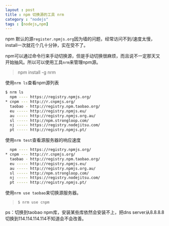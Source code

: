 ```yaml
---
layout : post
title : npm 切换源的工具 nrm
category : "nodejs"
tags : [nodejs,npm]
---
```


npm 默认的源`register.npmjs.org`因为墙的问题，经常访问不到/速度太慢，install一次就花个几十分钟，实在受不了。

npm可以通过命令行来手动切换源，但是手动切换很麻烦，而且说不一定那天又开始抽风。所以可以使用工具`nrm`来管理npm源。

>npm install -g nrm

使用`nrm ls`查看npm源列表 

```bash
$ nrm ls
  npm ---- https://registry.npmjs.org/
* cnpm --- http://r.cnpmjs.org/
  taobao - http://registry.npm.taobao.org/
  eu ----- http://registry.npmjs.eu/
  au ----- http://registry.npmjs.org.au/
  sl ----- http://npm.strongloop.com/
  nj ----- https://registry.nodejitsu.com/
  pt ----- http://registry.npmjs.pt/
```

使用`nrm test`查看源服务器的响应速度
```bash
  npm ---- https://registry.npmjs.org/
* cnpm --- http://r.cnpmjs.org/
  taobao - http://registry.npm.taobao.org/
  eu ----- http://registry.npmjs.eu/
  au ----- http://registry.npmjs.org.au/
  sl ----- http://npm.strongloop.com/
  nj ----- https://registry.nodejitsu.com/
  pt ----- http://registry.npmjs.pt/
```

使用`nrm use taobao`来切换源服务器。


>`$ nrm use cnpm`


ps：切换到taobao npm库，安装某些库依然会安装不上，把dns server从8.8.8.8切换到114.114.114.114不知道会不会改善。